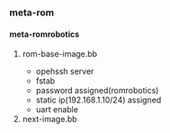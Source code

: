 <h3> meta-rom </h3>
		<h4> meta-romrobotics </h4>
				<ol>
					<li> rom-base-image.bb </li>
						<ul>
							<li>opehssh server </li>
							<li>fstab</li>
							<li>password assigned(romrobotics) </li>
							<li>static ip(192.168.1.10/24) assigned</li>
							<li>uart enable</li>
						</ul>
					<li> next-image.bb </li>
				</ol>
